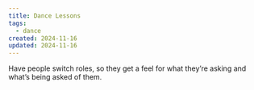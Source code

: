 ```yaml
---
title: Dance Lessons
tags:
  - dance
created: 2024-11-16
updated: 2024-11-16
---
```

Have people switch roles, so they get a feel for what they’re asking and what’s being asked of them.